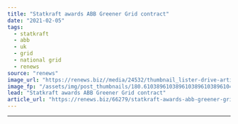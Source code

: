 ```yaml
---
title: "Statkraft awards ABB Greener Grid contract"
date: "2021-02-05"
tags: 
  - statkraft
  - abb
  - uk
  - grid
  - national grid
  - renews
source: "renews"
image_url: "https://renews.biz//media/24532/thumbnail_lister-drive-artists-impression.jpg?mode=crop&width=770&heightratio=0.6103896103896103896103896104&slimmage=true"
image_fp: "/assets/img/post_thumbnails/180.6103896103896103896103896104&slimmage=true"
lead: "Statkraft awards ABB Greener Grid contract"
article_url: "https://renews.biz/66279/statkraft-awards-abb-greener-grid-contract/"
---
```


---

